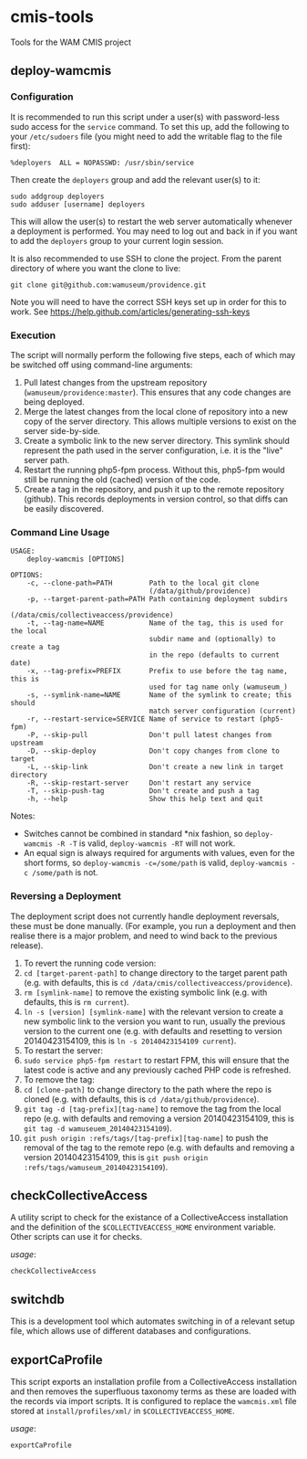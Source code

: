 # cmis-tools

Tools for the WAM CMIS project

## deploy-wamcmis

### Configuration

It is recommended to run this script under a user(s) with password-less sudo access for the `service` command.
To set this up, add the following to your `/etc/sudoers` file (you might need to add the writable flag to the file first):

    %deployers	ALL = NOPASSWD: /usr/sbin/service

Then create the `deployers` group and add the relevant user(s) to it:

    sudo addgroup deployers
    sudo adduser [username] deployers

This will allow the user(s) to restart the web server automatically whenever a deployment is performed.
You may need to log out and back in if you want to add the `deployers` group to your current login session.

It is also recommended to use SSH to clone the project.  From the parent directory of where you want the clone to live:

    git clone git@github.com:wamuseum/providence.git

Note you will need to have the correct SSH keys set up in order for this to work.  See https://help.github.com/articles/generating-ssh-keys

### Execution

The script will normally perform the following five steps, each of which may be switched off using command-line arguments:

1. Pull latest changes from the upstream repository (`wamuseum/providence:master`).
   This ensures that any code changes are being deployed.
2. Merge the latest changes from the local clone of repository into a new copy of the server directory.
   This allows multiple versions to exist on the server side-by-side.
3. Create a symbolic link to the new server directory.
   This symlink should represent the path used in the server configuration, i.e. it is the "live" server path.
4. Restart the running php5-fpm process.
   Without this, php5-fpm would still be running the old (cached) version of the code.
5. Create a tag in the repository, and push it up to the remote repository (github).
   This records deployments in version control, so that diffs can be easily discovered.

### Command Line Usage

    USAGE:
        deploy-wamcmis [OPTIONS]

    OPTIONS:
        -c, --clone-path=PATH         Path to the local git clone
                                      (/data/github/providence)
        -p, --target-parent-path=PATH Path containing deployment subdirs
                                      (/data/cmis/collectiveaccess/providence)
        -t, --tag-name=NAME           Name of the tag, this is used for the local
                                      subdir name and (optionally) to create a tag
                                      in the repo (defaults to current date)
        -x, --tag-prefix=PREFIX       Prefix to use before the tag name, this is
                                      used for tag name only (wamuseum_)
        -s, --symlink-name=NAME       Name of the symlink to create; this should
                                      match server configuration (current)
        -r, --restart-service=SERVICE Name of service to restart (php5-fpm)
        -P, --skip-pull               Don't pull latest changes from upstream
        -D, --skip-deploy             Don't copy changes from clone to target
        -L, --skip-link               Don't create a new link in target directory
        -R, --skip-restart-server     Don't restart any service
        -T, --skip-push-tag           Don't create and push a tag
        -h, --help                    Show this help text and quit

Notes:

* Switches cannot be combined in standard *nix fashion, so `deploy-wamcmis -R -T` is valid, `deploy-wamcmis -RT` will not work.
* An equal sign is always required for arguments with values, even for the short forms, so `deploy-wamcmis -c=/some/path` is valid, `deploy-wamcmis -c /some/path` is not.

### Reversing a Deployment

The deployment script does not currently handle deployment reversals, these must be done manually.
(For example, you run a deployment and then realise there is a major problem, and need to wind back to the previous release).

1. To revert the running code version:
  1. `cd [target-parent-path]` to change directory to the target parent path (e.g. with defaults, this is `cd /data/cmis/collectiveaccess/providence`).
  2. `rm [symlink-name]` to remove the existing symbolic link (e.g. with defaults, this is `rm current`).
  3. `ln -s [version] [symlink-name]` with the relevant version to create a new symbolic link to the version you want to run, usually the previous version to the current one (e.g. with defaults and resetting to version 20140423154109, this is `ln -s 20140423154109 current`).
2. To restart the server:
  1. `sudo service php5-fpm restart` to restart FPM, this will ensure that the latest code is active and any previously cached PHP code is refreshed.
3. To remove the tag:
  1. `cd [clone-path]` to change directory to the path where the repo is cloned (e.g. with defaults, this is `cd /data/github/providence`).
  2. `git tag -d [tag-prefix][tag-name]` to remove the tag from the local repo (e.g. with defaults and removing a version 20140423154109, this is `git tag -d wamuseuem_20140423154109`).
  3. `git push origin :refs/tags/[tag-prefix][tag-name]` to push the removal of the tag to the remote repo (e.g. with defaults and removing a version 20140423154109, this is `git push origin :refs/tags/wamuseum_20140423154109`).

## checkCollectiveAccess

A utility script to check for the existance of a CollectiveAccess installation and the definition of the `$COLLECTIVEACCESS_HOME` environment variable. Other scripts can use it for checks.

_usage_:
```
checkCollectiveAccess
```

## switchdb

This is a development tool which automates switching in of a relevant setup file, which allows use of different databases and configurations.

## exportCaProfile

This script exports an installation profile from a CollectiveAccess installation and then removes the superfluous taxonomy terms as these are loaded with the records via import scripts. It is configured to replace the `wamcmis.xml` file stored at `install/profiles/xml/` in `$COLLECTIVEACCESS_HOME`.

_usage_:
```
exportCaProfile
```
